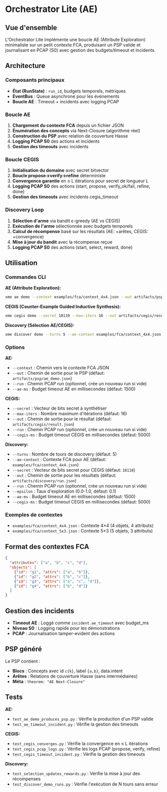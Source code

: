 # Orchestrator Lite (AE)

## Vue d'ensemble

L'Orchestrator Lite implémente une boucle AE (Attribute Exploration) minimaliste sur un petit contexte FCA, produisant un PSP valide et journalisant en PCAP (S0) avec gestion des budgets/timeout et incidents.

## Architecture

### Composants principaux

- **État (RunState)** : `run_id`, budgets temporels, métriques
- **EventBus** : Queue asynchrone pour les événements
- **Boucle AE** : Timeout + incidents avec logging PCAP

### Boucle AE

1. **Chargement du contexte FCA** depuis un fichier JSON
2. **Énumération des concepts** via Next-Closure (algorithme réel)
3. **Construction du PSP** avec relation de couverture Hasse
4. **Logging PCAP S0** des actions et incidents
5. **Gestion des timeouts** avec incidents

### Boucle CEGIS

1. **Initialisation du domaine** avec secret bitvector
2. **Boucle propose→verify→refine** déterministe
3. **Convergence garantie** en ≤ L itérations pour secret de longueur L
4. **Logging PCAP S0** des actions (start, propose, verify_ok/fail, refine, done)
5. **Gestion des timeouts** avec incidents cegis_timeout

### Discovery Loop

1. **Sélection d'arme** via bandit ε-greedy (AE vs CEGIS)
2. **Exécution de l'arme** sélectionnée avec budgets temporels
3. **Calcul de récompense** basé sur les résultats (AE: +arêtes, CEGIS: +convergence)
4. **Mise à jour du bandit** avec la récompense reçue
5. **Logging PCAP S0** des actions (start, select, reward, done)

## Utilisation

### Commandes CLI

**AE (Attribute Exploration):**
```bash
xme ae demo --context examples/fca/context_4x4.json --out artifacts/psp/ae_demo.json
```

**CEGIS (Counter-Example Guided Inductive Synthesis):**
```bash
xme cegis demo --secret 10110 --max-iters 16 --out artifacts/cegis/result.json
```

**Discovery (Sélection AE/CEGIS):**
```bash
xme discover demo --turns 5 --ae-context examples/fca/context_4x4.json --secret 10110 --out artifacts/discovery/run.json
```

### Options

**AE:**
- `--context` : Chemin vers le contexte FCA JSON
- `--out` : Chemin de sortie pour le PSP (défaut: `artifacts/psp/ae_demo.json`)
- `--run` : Chemin PCAP run (optionnel, crée un nouveau run si vide)
- `--ae-ms` : Budget timeout AE en millisecondes (défaut: 1500)

**CEGIS:**
- `--secret` : Vecteur de bits secret à synthétiser
- `--max-iters` : Nombre maximum d'itérations (défaut: 16)
- `--out` : Chemin de sortie pour le résultat (défaut: `artifacts/cegis/result.json`)
- `--run` : Chemin PCAP run (optionnel, crée un nouveau run si vide)
- `--cegis-ms` : Budget timeout CEGIS en millisecondes (défaut: 5000)

**Discovery:**
- `--turns` : Nombre de tours de discovery (défaut: 5)
- `--ae-context` : Contexte FCA pour AE (défaut: `examples/fca/context_4x4.json`)
- `--secret` : Vecteur de bits secret pour CEGIS (défaut: `10110`)
- `--out` : Chemin de sortie pour les résultats (défaut: `artifacts/discovery/run.json`)
- `--run` : Chemin PCAP run (optionnel, crée un nouveau run si vide)
- `--epsilon` : Taux d'exploration (0.0-1.0, défaut: 0.1)
- `--ae-ms` : Budget timeout AE en millisecondes (défaut: 1500)
- `--cegis-ms` : Budget timeout CEGIS en millisecondes (défaut: 5000)

### Exemples de contextes

- `examples/fca/context_4x4.json` : Contexte 4×4 (4 objets, 4 attributs)
- `examples/fca/context_5x3.json` : Contexte 5×3 (5 objets, 3 attributs)

## Format des contextes FCA

```json
{
  "attributes": ["a", "b", "c", "d"],
  "objects": [
    {"id": "g1", "attrs": ["a", "b"]},
    {"id": "g2", "attrs": ["b", "c"]},
    {"id": "g3", "attrs": ["a", "c", "d"]},
    {"id": "g4", "attrs": ["b", "d"]}
  ]
}
```

## Gestion des incidents

- **Timeout AE** : Loggé comme `incident.ae_timeout` avec budget_ms
- **Niveau S0** : Logging rapide pour les démonstrations
- **PCAP** : Journalisation tamper-evident des actions

## PSP généré

Le PSP contient :
- **Blocs** : Concepts avec id `c{k}`, label `{a,b}`, data.intent
- **Arêtes** : Relations de couverture Hasse (sans intermédiaires)
- **Méta** : `theorem: "AE Next-Closure"`

## Tests

**AE:**
- `test_ae_demo_produces_psp.py` : Vérifie la production d'un PSP valide
- `test_ae_timeout_incident.py` : Vérifie la gestion des timeouts

**CEGIS:**
- `test_cegis_converges.py` : Vérifie la convergence en ≤ L itérations
- `test_cegis_pcap_logs.py` : Vérifie les logs PCAP (propose, verify, refine)
- `test_cegis_timeout_incident.py` : Vérifie la gestion des timeouts

**Discovery:**
- `test_selection_updates_rewards.py` : Vérifie la mise à jour des récompenses
- `test_discover_demo_runs.py` : Vérifie l'exécution de N tours sans erreur
